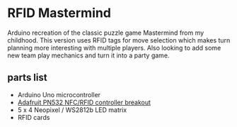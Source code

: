# RFID Mastermind
Arduino recreation of the classic puzzle game Mastermind from my childhood. This version uses RFID tags for move selection which makes turn planning more interesting with multiple players. Also looking to add some new team play mechanics and turn it into a party game.

## parts list
* Arduino Uno microcontroller
* [Adafruit PN532 NFC/RFID controller breakout](https://www.adafruit.com/product/364)
* 5 x 4 Neopixel / WS2812b LED matrix
* RFID cards
